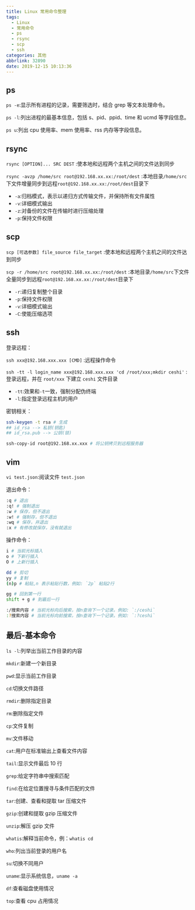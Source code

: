 ```yaml
---
title: Linux 常用命令整理
tags:
  - Linux
  - 常用命令
  - ps
  - rsync
  - scp
  - ssh
categories: 其他
abbrlink: 32890
date: 2019-12-15 10:13:36
---
```


## ps

`ps -e`:显示所有进程的记录，需要筛选时，结合 grep 等文本处理命令。

`ps -l`:列出进程的最基本信息，包括 s、pid、ppid、time 和 ucmd 等字段信息。

`ps u`:列出 cpu 使用率、mem 使用率、rss 内存等字段信息。

## rsync

`rsync [OPTION]... SRC DEST` :使本地和远程两个主机之间的文件达到同步

`rsync -avzp /home/src root@192.168.xx.xx:/root/dest` :本地目录`/home/src`下文件增量同步到远程`root@192.168.xx.xx:/root/dest`目录下

- `-a`:归档模式，表示以递归方式传输文件，并保持所有文件属性
- `-v`:详细模式输出
- `-z`:对备份的文件在传输时进行压缩处理
- `-p`:保持文件权限

## scp

`scp [可选参数] file_source file_target` :使本地和远程两个主机之间的文件达到同步

`scp -r /home/src root@192.168.xx.xx:/root/dest` :本地目录`/home/src`下文件全量同步到远程`root@192.168.xx.xx:/root/dest`目录下

- `-r`:递归复制整个目录
- `-p`:保持文件权限
- `-v`:详细模式输出
- `-C`:使能压缩选项

## ssh

登录远程：

`ssh xxx@192.168.xxx.xxx [CMD]` :远程操作命令

`ssh -tt -l login_name xxx@192.168.xxx.xxx 'cd /root/xxx;mkdir ceshi'` :登录远程，并在 `root/xxx` 下建立 `ceshi` 文件目录

- `-tt`:效果和`-t`一致，强制分配伪终端
- `-l`:指定登录远程主机的用户

密钥相关：

```bash
ssh-keygen -t rsa # 生成
## id_rsa --> 私钥(钥匙)
## id_rsa.pub --> 公钥(锁)

ssh-copy-id root@192.168.xx.xxx # 将公钥拷贝到远程服务器
```

## vim

`vi test.json`:阅读文件 `test.json`

退出命令：

```bash
:q # 退出
:q! # 强制退出
:w # 保存，但不退出
:w! # 强制存，但不退出
:wq # 保存，并退出
:x # 有修改就保存，没有就退出
```

操作命令：

```bash
i # 当前光标插入
o # 下新行插入
O # 上新行插入

dd # 剪切
yy # 复制
(n)p # 粘贴,n 表示粘贴行数，例如: `2p` 粘贴2行

gg # 回到第一行
shift + g # 到最后一行

:/搜索内容 # 当前光标向后搜索，按n查询下一个记录。例如: `:/ceshi`
:?搜索内容 # 当前光标向前搜索，按n查询下一个记录。例如: `:?ceshi`

```

## 最后-基本命令

`ls -l`:列举出当前工作目录的内容

`mkdir`:新建一个新目录

`pwd`:显示当前工作目录

`cd`:切换文件路径

`rmdir`:删除指定目录

`rm`:删除指定文件

`cp`:文件复制

`mv`:文件移动

`cat`:用户在标准输出上查看文件内容

`tail`:显示文件最后 10 行

`grep`:给定字符串中搜索匹配

`find`:在给定位置搜寻与条件匹配的文件

`tar`:创建、查看和提取 tar 压缩文件

`gzip`:创建和提取 gzip 压缩文件

`unzip`:解压 gzip 文件

`whatis`:解释当前命令，例：`whatis cd`

`who`:列出当前登录的用户名

`su`:切换不同用户

`uname`:显示系统信息，`uname -a`

`df`:查看磁盘使用情况

`top`:查看 cpu 占用情况
